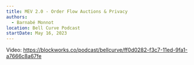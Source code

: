 ```yaml
---
title: MEV 2.0 - Order Flow Auctions & Privacy
authors:
  - Barnabé Monnot
location: Bell Curve Podcast
startDate: May 16, 2023
---
```


Video: <https://blockworks.co/podcast/bellcurve/ff0d0282-f3c7-11ed-9fa1-a7666c8a67fe>
